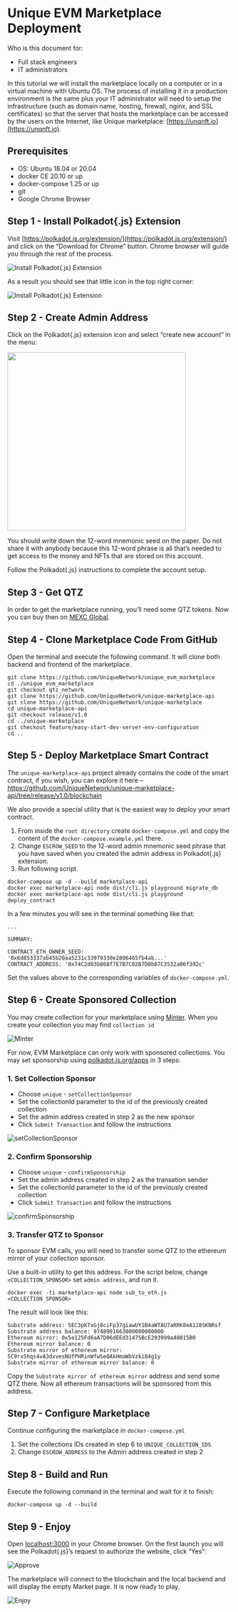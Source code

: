 # Unique EVM Marketplace Deployment

Who is this document for:

- Full stack engineers
- IT administrators

In this tutorial we will install the marketplace locally on a computer or in a virtual machine with Ubuntu OS. The process of installing it in a production environment is the same plus your IT administrator will need to setup the infrastructure (such as domain name, hosting, firewall, nginx, and SSL certificates) so that the server that hosts the marketplace can be accessed by the users on the Internet, like Unique marketplace: [https://unqnft.io](https://unqnft.io).


## Prerequisites

- OS: Ubuntu 18.04 or 20.04
- docker CE 20.10 or up
- docker-compose 1.25 or up
- git
- Google Chrome Browser

## Step 1 - Install Polkadot{.js} Extension

Visit [https://polkadot.js.org/extension/](https://polkadot.js.org/extension/) and click on the “Download for Chrome” button. Chrome browser will guide you through the rest of the process.

![Install Polkadot{.js} Extension](./doc/step1-1.png)

As a result you should see that little icon in the top right corner:

![Install Polkadot{.js} Extension](./doc/step1-2.png)

## Step 2 - Create Admin Address

Click on the Polkadot{.js} extension icon and select “create new account” in the menu:

<img src="./doc/step2-1.png" width="400">

You should write down the 12-word mnemonic seed on the paper. Do not share it with anybody because this 12-word phrase is all that’s needed to get access to the money and NFTs that are stored on this account.

Follow the Polkadot{.js} instructions to complete the account setup.

## Step 3 - Get QTZ

In order to get the marketplace running, you’ll need some QTZ tokens. Now you can buy then on [MEXC Global]("https://www.mexc.com/exchange/QTZ_USDT").

## Step 4 - Clone Marketplace Code From GitHub

Open the terminal and execute the following command. It will clone both backend and frontend of the marketplace.

```
git clone https://github.com/UniqueNetwork/unique_evm_marketplace
cd ./unique_evm_marketplace
git checkout qtz_network
git clone https://github.com/UniqueNetwork/unique-marketplace-api
git clone https://github.com/UniqueNetwork/unique-marketplace
cd unique-marketplace-api
git checkout release/v1.0
cd ../unique-marketplace
git checkout feature/easy-start-dev-server-env-configuration
cd ..
```

## Step 5 - Deploy Marketplace Smart Contract

The `unique-marketplace-api` project already contains the code of the smart contract, if you wish, you can explore it here – https://github.com/UniqueNetwork/unique-marketplace-api/tree/release/v1.0/blockchain

We also provide a special utility that is the easiest way to deploy your smart contract. 

1. From inside the `root directory` create `docker-compose.yml` and copy the content of the `docker-compose.example.yml` there.
2. Change `ESCROW_SEED` to the 12-word admin mnemonic seed phrase that you have saved when you created the admin address in Polkadot{.js} extension.
3. Run following script.
```
docker-compose up -d --build marketplace-api
docker exec marketplace-api node dist/cli.js playground migrate_db
docker exec marketplace-api node dist/cli.js playground deploy_contract
```

In a few minutes you will see in the terminal something like that:

```
...

SUMMARY:

CONTRACT_ETH_OWNER_SEED: '0x6d853337ab45b20aa5231c33979330e2806465fb4ab...'
CONTRACT_ADDRESS: '0x74C2d83b868f7E7B7C02B7D0b87C3532a06f392c'
```

Set the values above to the corresponding variables of `docker-compose.yml`.

## Step 6 - Create Sponsored Collection

You may create collection for your marketplace using [Minter](https://minter-quartz.unique.network). When you create your collection you may find `collection id`

![Minter](./doc/Step6-0.png)

For now, EVM Marketplace can only work with sponsored collections. You may set sponsorship using [polkadot.js.org/apps](https://polkadot.js.org/apps/?rpc=wss%3A%2F%2Fquartz.unique.network#/extrinsics) in 3 steps:

### 1. Set Collection Sponsor

- Choose `unique` - `setCollectionSponsor`
- Set the collectionId parameter to the id of the previously created collection
- Set the admin address created in step 2 as the new sponsor
- Click `Submit Transaction` and follow the instructions

![setCollectionSponsor](./doc/step6-1.png)

### 2. Confirm Sponsorship

- Choose `unique` - `confirmSponsorship`
- Set the admin address created in step 2 as the transation sender
- Set the collectionId parameter to the id of the previously created collection
- Click `Submit Transaction` and follow the instructions

![confirmSponsorship](./doc/step6-2.png)

### 3. Transfer QTZ to Sponsor

To sponsor EVM calls, you will need to transfer some QTZ to the ethereum mirror of your collection sponsor.

Use a built-in utility to get this address. For the script below, change `<COLLECTION_SPONSOR>` set `admin address`, and run it.
```
docker exec -ti marketplace-api node sub_to_eth.js <COLLECTION_SPONSOR>
```

The result will look like this:

```
Substrate address: 5EC3pKTxGj8ciFp37giawUY1B4aWTAU7aRRK8eA1J8SKNRsf
Substrate address balance: 9748981663000000000000
Ethereum mirror: 0x5e125Fd6aA7D06dEEd31475BcE293999a48015B0
Ethereum mirror balance: 0
Substrate mirror of ethereum mirror: 5C9rxShqs4vA3dxvesNUfPHRinWfwSeQAkHmaWbVzki84g1y
Substrate mirror of ethereum mirror balance: 0
```

Copy the `Substrate mirror of ethereum mirror` address and send some QTZ there. Now all ethereum transactions will be sponsored from this address.

## Step 7 - Configure Marketplace

Continue configuring the marketplace in `docker-compose.yml`

1. Set the collections IDs created in step 6 to `UNIQUE_COLLECTION_IDS`
2. Change `ESCROW_ADDRESS` to the Admin address created in step 2

## Step 8 - Build and Run

Execute the following command in the terminal and wait for it to finish:

```
docker-compose up -d --build
```

## Step 9 - Enjoy

Open [localhost:3000](http://localhost:3000) in your Chrome browser. On the first launch you will see the Polkadot{.js}’s request to authorize the website, click “Yes”:

![Approve](./doc/step9-1.png)

The marketplace will connect to the blockchain and the local backend and will display the empty Market page. It is now ready to play.

![Enjoy](./doc/step9-2.png)
